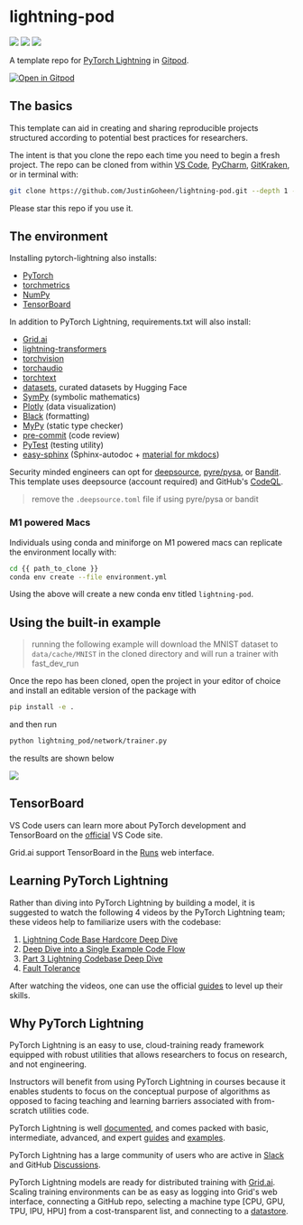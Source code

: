 # lightning-pod
[![](https://img.shields.io/badge/PyTorch_Lightning-Code-informational?style=flat&logo=pytorchlightning&logoColor=white&color=2bbc8a)](#)
[![](https://img.shields.io/badge/Grid.ai-Compute-informational?style=flat&logo=grid.ai&logoColor=white&color=2bbc8a)](#)
[![](https://img.shields.io/badge/Gitpod-DevEnv-informational?style=flat&logo=gitpod&logoColor=white&color=2bbc8a)](#)


A template repo for [PyTorch Lightning](https://www.pytorchlightning.ai/) in [Gitpod](https://www.gitpod.io/).

[![Open in Gitpod](https://gitpod.io/button/open-in-gitpod.svg)](https://gitpod.io/#https://github.com/JustinGoheen/lightning-pod)

<!-- Refer to the [wiki](https://github.com/JustinGoheen/lightning-pod/wiki) for additional guides. -->

## The basics

This template can aid in creating and sharing reproducible projects structured according to potential best practices for researchers.

The intent is that you clone the repo each time you need to begin a fresh project. The repo can be cloned from within [VS Code](https://code.visualstudio.com/docs/editor/github#_cloning-a-repository), [PyCharm](https://www.jetbrains.com/help/pycharm/manage-projects-hosted-on-github.html#clone-from-GitHub), [GitKraken](https://www.gitkraken.com/learn/git/git-clone), or in terminal with:

```sh
git clone https://github.com/JustinGoheen/lightning-pod.git --depth 1 --branch main --single-branch
```

Please star this repo if you use it.

## The environment

Installing pytorch-lightning also installs: 

- [PyTorch](https://pytorch.org/docs/stable/index.html)
- [torchmetrics](https://torchmetrics.readthedocs.io/en/stable/)
- [NumPy](https://numpy.org/)
- [TensorBoard](https://www.tensorflow.org/tensorboard)

In addition to PyTorch Lightning, requirements.txt will also install: 
- [Grid.ai](https://www.grid.ai/)
- [lightning-transformers](https://lightning-transformers.readthedocs.io/en/latest/)
- [torchvision](https://pytorch.org/vision/stable/index.html)
- [torchaudio](https://pytorch.org/audio/stable/index.html)
- [torchtext](https://pytorch.org/text/stable/index.html)
- [datasets](https://huggingface.co/docs/datasets/index), curated datasets by Hugging Face
- [SymPy](https://www.sympy.org/en/index.html) (symbolic mathematics)
- [Plotly](https://plotly.com/python/) (data visualization)
- [Black](https://black.readthedocs.io/en/stable/) (formatting)
- [MyPy](https://github.com/python/mypy/tree/38f1e30e8137ccc1aad6a4f113eb4360c6206539) (static type checker)
- [pre-commit](https://pre-commit.com/) (code review)
- [PyTest](pytest) (testing utility)
- [easy-sphinx](https://github.com/JustinGoheenOrg/easy-sphinx) (Sphinx-autodoc + [material for mkdocs](https://squidfunk.github.io/mkdocs-material/))

Security minded engineers can opt for [deepsource](https://deepsource.io/), [pyre/pysa](https://pyre-check.org/), or [Bandit](https://github.com/PyCQA/bandit). This template uses deepsource (account required) and GitHub's [CodeQL](https://github.com/github/codeql-action).

> remove the `.deepsource.toml` file if using pyre/pysa or bandit

### M1 powered Macs

Individuals using conda and miniforge on M1 powered macs can replicate the environment locally with:

```sh
cd {{ path_to_clone }}
conda env create --file environment.yml
```

Using the above will create a new conda env titled `lightning-pod`.

## Using the built-in example

> running the following example will download the MNIST dataset to `data/cache/MNIST` in the cloned directory and will run a trainer with fast_dev_run

Once the repo has been cloned, open the project in your editor of choice and install an editable version of the package with

```sh
pip install -e .
```

and then run 

```sh
python lightning_pod/network/trainer.py 
```

the results are shown below

![](https://github.com/JustinGoheen/lightning-pod/blob/main/docs/imgs/example_run.png)


## TensorBoard

VS Code users can learn more about PyTorch development and TensorBoard on the [official](https://code.visualstudio.com/docs/datascience/pytorch-support) VS Code site.

Grid.ai support TensorBoard in the [Runs](https://docs.grid.ai/features/runs/Analyzing%20Runs/metric-charts#tensorboard) web interface.

## Learning PyTorch Lightning

Rather than diving into PyTorch Lightning by building a model, it is suggested to watch the following 4 videos by the PyTorch Lightning team; these videos help to familiarize users with the codebase:

1. [Lightning Code Base Hardcore Deep Dive](https://youtu.be/aEeh9ucKUkU)
2. [Deep Dive into a Single Example Code Flow](https://youtu.be/NEpRYqdsm54)
3. [Part 3 Lightning Codebase Deep Dive](https://youtu.be/x4d4RDNJaZk)
4. [Fault Tolerance](https://youtu.be/aUtn7H1jYl4)

After watching the videos, one can use the official [guides](https://pytorch-lightning.readthedocs.io/en/latest/expertise_levels.html) to level up their skills.

## Why PyTorch Lightning

PyTorch Lightning is an easy to use, cloud-training ready framework equipped with robust utilities that allows researchers to focus on research, and not engineering.

Instructors will benefit from using PyTorch Lightning in courses because it enables students to focus on the conceptual purpose of algorithms as opposed to facing teaching and learning barriers associated with from-scratch utilities code. 

PyTorch Lightning is well [documented](https://pytorch-lightning.readthedocs.io/en/latest/), and comes packed with basic, intermediate, advanced, and expert [guides](https://pytorch-lightning.readthedocs.io/en/latest/expertise_levels.html) and [examples](https://pytorch-lightning.readthedocs.io/en/latest/notebooks/course_UvA-DL/01-introduction-to-pytorch.html).

PyTorch Lightning has a large community of users who are active in [Slack](https://join.slack.com/t/pytorch-lightning/shared_invite/zt-12iz3cds1-uyyyBYJLiaL2bqVmMN7n~A) and GitHub [Discussions](https://github.com/PyTorchLightning/pytorch-lightning/discussions).

PyTorch Lightning models are ready for distributed training with [Grid.ai](https://www.grid.ai/). Scaling training environments can be as easy as logging into Grid's web interface, connecting a GitHub repo, selecting a machine type [CPU, GPU, TPU, IPU, HPU] from a cost-transparent list, and connecting to a [datastore](https://docs.grid.ai/features/datastores).
